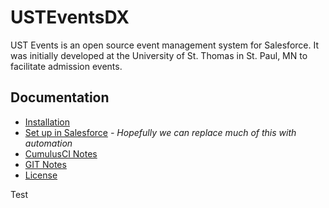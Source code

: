 # USTEventsDX

UST Events is an open source event management system for Salesforce. It was initially developed at the University of St. Thomas in St. Paul, MN to facilitate admission events.

[1]: <docs/install.md> "Installation Documentation"
[2]: <docs/set-up.md> "How to set up UST Events in Salesforce"
[3]: <docs/CumulusCI-notes.md> "Notes on using Cumulus CI"
[4]: <docs/GIT-notes.md> "Notes on using GIT"
[5]: <LICENSE.md> "License"

## Documentation
* [Installation][1]
* [Set up in Salesforce][2] *- Hopefully we can replace much of this with automation*
* [CumulusCI Notes][3]
* [GIT Notes][4]
* [License][5]

Test
